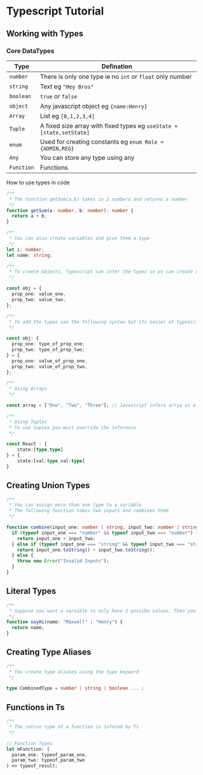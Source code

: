 # Typescript Tutorial

## Working with Types

### Core DataTypes

| Type       | Defination                                                           |
| ---------- | -------------------------------------------------------------------- |
| `number`   | There is only one type ie no `int` or `float` only number            |
| `string`   | Text eg `"Hey Bros"`                                                 |
| `boolean`  | `true` or `false`                                                    |
| `object`   | Any javascript object eg `{name:Henry}`                              |
| `Array`    | List eg `[0,1,2,3,4]`                                                |
| `Tuple`    | A fixed size array with fixed types eg `useState = [state,setState]` |
| `enum`     | Used for creating constants eg `enum Role = {ADMIN,REG}`             |
| `Any`      | You can store any type using any                                     |
| `Function` | Functions                                                            |

How to use types in code

```ts
/**
 * The function getSum(a,b) takes in 2 numbers and returns a number
 */
function getSum(a: number, b: number): number {
  return a + b;
}

/**
 * You can also create variables and give them a type
 */
let i: number;
let name: string;

/**
 * To craete objects, Typescript can infer the types so yo can create a normal object eg
 */

const obj = {
  prop_one: value_one,
  prop_two: value_two,
};

/**
 * To add the types use the following syntax but its easier of typescript to infer the types
 */

const obj: {
  prop_one: type_of_prop_one;
  prop_two: type_of_prop_two;
} = {
  prop_one: value_of_prop_one,
  prop_two: value_of_prop_two,
};

/**
 * Using Arrays
 */

const array = ["One", "Two", "Three"]; // Javascript infers arrya as of type string[]

/**
 * Using Tuples
 * To use tuples you must override the inference
 */

const React : {
    state:[type,type]
} = {
    state:[val:type,val:type]
}

```

## Creating Union Types

```ts
/**
 * You can assign more than one type to a variable
 * The following function takes two inputs and combines them
 */

function combine(input_one: number | string, input_two: number | string) {
  if (typeof input_one === "number" && typeof input_two === "number") {
    return input_one + input_two;
  } else if (typeof input_one === "string" && typeof input_two === "string") {
    return input_one.toString() + input_two.toString();
  } else {
    throw new Error("Invalid Inputs");
  }
}
```

## Literal Types

```ts
/**
 * Suppose you want a varaible to only have 2 possibe values, Then you can use literal types
 */
function sayHi(name: "Maxwell" | "Henry") {
  return name;
}
```

## Creating Type Aliases

```ts
/**
 * You create type aliases using the type keyword
 */

type CombinedType = number | string | boolean ... ;
```

## Functions in Ts

```ts
/**
 * The retrun type of a function is infered by Ts
 */

// Function Types
let mFunction: (
  param_one: typeof_param_one,
  param_two: typeof_param_two
) => typeof_result;
```
